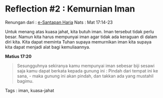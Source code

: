 # Reflection #2 : Kemurnian Iman

Renungan dari : [e-Santapan Haria](http://e-santapanharian.com)
Nats : Mat 17:14-23 

Untuk menang atas kuasa jahat, kita butuh iman. Iman tersebut tidak perlu besar. Namun kita harus mempunyai iman agar tidak ada keraguan di dalam diri kita. Kita dapat meminta Tuhan supaya memurnikan iman kita supaya kita dapat menjadi alat bagi kemuliaannya.

**Matius 17:20**
> Sesungguhnya sekiranya kamu  mempunyai  iman sebesar   biji sesawi saja kamu dapat berkata kepada gunung ini : Pindah dari tempat ini ke sana, - maka gunung ini akan pindah, dan takkan ada yang mustahil bagimu.

Tags : iman, kuasa-jahat